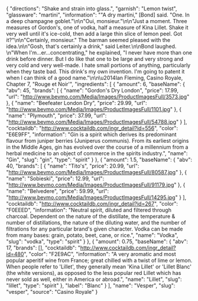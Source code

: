 {
    "directions": "Shake and strain into glass.",
    "garnish": "Lemon twist",
    "glassware": "martini",
    "information": "\"A dry martini,\" [Bond] said. \"One. In a deep champagne goblet.\"\n\n\"Oui, monsieur.\"\n\n\"Just a moment. Three measures of Gordon's, one of vodka, half a measure of Kina Lillet. Shake it very well until it's ice-cold, then add a large thin slice of lemon peel. Got it?\"\n\n\"Certainly, monsieur.\" The barman seemed pleased with the idea.\n\n\"Gosh, that's certainly a drink,\" said Leiter.\n\nBond laughed. \n\"When I'm...er...concentrating,\" he explained, \"I never have more than one drink before dinner. But I do like that one to be large and very strong and very cold and very well-made. I hate small portions of anything, particularly when they taste bad. This drink's my own invention. I'm going to patent it when I can think of a good name.\"\n\n\u2014Ian Fleming, Casino Royale, Chapter 7, \"Rouge et Noir'",
    "ingredients": [
        {
            "amount": 6,
            "baseName": {
                "abv": 45,
                "brands": [
                    {
                        "name": "Gordon's Dry London",
                        "price": 17.99,
                        "url": "http://www.bevmo.com/Media/Images/ProductImagesFull/3573.jpg"
                    },
                    {
                        "name": "Beefeater London Dry",
                        "price": 29.99,
                        "url": "http://www.bevmo.com/Media/Images/ProductImagesFull/1101.jpg"
                    },
                    {
                        "name": "Plymouth",
                        "price": 37.99,
                        "url": "http://www.bevmo.com/Media/Images/ProductImagesFull/54788.jpg"
                    }
                ],
                "cocktaildb": "http://www.cocktaildb.com/ingr_detail?id=556",
                "color": "E6E9FF",
                "information": "Gin is a spirit which derives its predominant flavour from juniper berries (Juniperus communis). From its earliest origins in the Middle Ages, gin has evolved over the course of a millennium from a herbal medicine to an object of commerce in the spirits industry.",
                "name": "Gin",
                "slug": "gin",
                "type": "spirit"
            }
        },
        {
            "amount": 1.5,
            "baseName": {
                "abv": 40,
                "brands": [
                    {
                        "name": "Tito's",
                        "price": 20.99,
                        "url": "http://www.bevmo.com/Media/Images/ProductImagesFull/80587.jpg"
                    },
                    {
                        "name": "Sobieski",
                        "price": 12.99,
                        "url": "http://www.bevmo.com/Media/Images/ProductImagesFull/91179.jpg"
                    },
                    {
                        "name": "Belvedere",
                        "price": 59.99,
                        "url": "http://www.bevmo.com/Media/Images/ProductImagesFull/14295.jpg"
                    }
                ],
                "cocktaildb": "http://www.cocktaildb.com/ingr_detail?id=267",
                "color": "F0EEED",
                "information": "Neutral spirit, diluted and filtered through charcoal. Dependent on the nature of the distillate, the temperature & number of distillations, the nature of the diluting water, and the number of filtrations for any particular brand's given character. Vodka can be made from many bases: grain, potato, beet, cane, or rice.",
                "name": "Vodka",
                "slug": "vodka",
                "type": "spirit"
            }
        },
        {
            "amount": 0.75,
            "baseName": {
                "abv": 17,
                "brands": [],
                "cocktaildb": "http://www.cocktaildb.com/ingr_detail?id=480",
                "color": "F2E9AC",
                "information": "A very aromatic and most popular aperitif wine from France; great chilled with a twist of lime or lemon.  When people refer to 'Lillet', they generally mean 'Kina Lillet' or 'Lillet Blanc' (the white versions), as opposed to the less popular red Lillet which has never sold as well, either in America or abroad.",
                "name": "Lillet",
                "slug": "lillet",
                "type": "spirit"
            },
            "label": "Blanc"
        }
    ],
    "name": "Vesper",
    "slug": "vesper",
    "source": "Casino Royale"
}